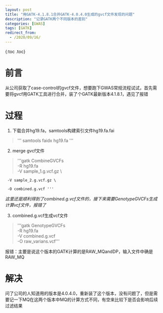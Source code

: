 ```yaml
---
layout: post
title: "用GATK-4.1.8.1合并GATK-4.0.4.0生成的gvcf文件发现的问题"
description: "记录GATK两个不同版本的差别"
categories: [GWAS]
tags: [GATK]
redirect_from:
  - /2020/09/16/
---
```


{:toc .toc}

# 前言
从公司获取了case-control的gvcf文件，想要跑下GWAS常规流程试试，首先需要将gvcf用GATK工具进行合并，装了个GATK最新版本4.1.8.1，遇见了报错

# 过程

1. 下载合并hg19.fa，samtools构建索引文件hg19.fa.fai

> ''' samtools faidx hg19.fa '''

2. merge gvcf文件

> '''gatk CombineGVCFs \
     -R hg19.fa \
     -V sample_1.g.vcf.gz \

     -V sample_2.g.vcf.gz \

     -O combined.g.vcf '''

  *这里还是顺利得到了combined.g.vcf文件的，接下来需要GenotypeGVCFs生成计算vcf文件，报错了*

3. combined.g.vcf生成vcf文件

> '''gatk GenotypeGVCFs \
  -R hg19.fa \
  -V combined.g.vcf \
  -O raw_varians.vcf'''

  报错：主要是说这个版本的GATK计算的是RAW_MQandDP，输入文件中确是RAW_MQ

# 解决
问了公司的人知道用的版本是4.0.4.0，重新装了这个版本，没有问题了，但是需要记一下MQ在这两个版本中MQ的计算方式不同，有空来比较下是否会影响后续过滤结果
